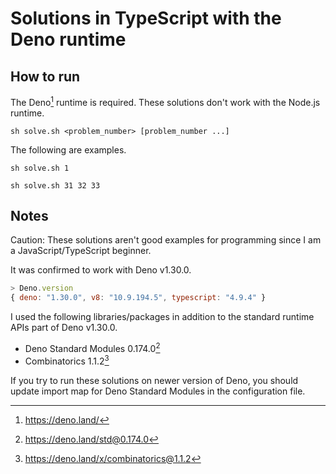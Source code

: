 # Solutions in TypeScript with the Deno runtime

## How to run

The Deno[^1] runtime is required. These solutions don't work with the Node.js runtime.

```console
sh solve.sh <problem_number> [problem_number ...]
```

The following are examples.

```console
sh solve.sh 1
```

```console
sh solve.sh 31 32 33
```

## Notes

Caution: These solutions aren't good examples for programming since I am a JavaScript/TypeScript beginner.

It was confirmed to work with Deno v1.30.0.

```js
> Deno.version
{ deno: "1.30.0", v8: "10.9.194.5", typescript: "4.9.4" }
```

I used the following libraries/packages in addition to the standard runtime APIs part of Deno v1.30.0.

- Deno Standard Modules 0.174.0[^2]
- Combinatorics 1.1.2[^3]

If you try to run these solutions on newer version of Deno, you should update import map for Deno Standard Modules in the configuration file.

[^1]: https://deno.land/

[^2]: https://deno.land/std@0.174.0

[^3]: https://deno.land/x/combinatorics@1.1.2
